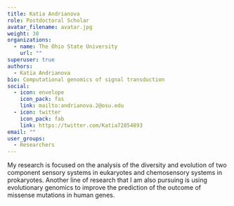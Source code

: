 ```yaml
---
title: Katia Andrianova
role: Postdoctoral Scholar
avatar_filename: avatar.jpg
weight: 30
organizations:
  - name: The Ohio State University
    url: ""
superuser: true
authors:
  - Katia Andrianova
bio: Computational genomics of signal transduction
social:
  - icon: envelope
    icon_pack: fas
    link: mailto:andrianova.2@osu.edu
  - icon: twitter
    icon_pack: fab
    link: https://twitter.com/Katia72854893
email: ""
user_groups:
  - Researchers
---
```


<div class="col-12 col-lg-12">
  <div class="row person-info">
    <p>
      My research is focused on the analysis of the diversity and evolution of two component sensory systems in eukaryotes and chemosensory systems in prokaryotes. Another line of research that I am also pursuing is using evolutionary genomics to improve the prediction of the outcome of missense mutations in human genes.
    </p>
  </div>
</div>

